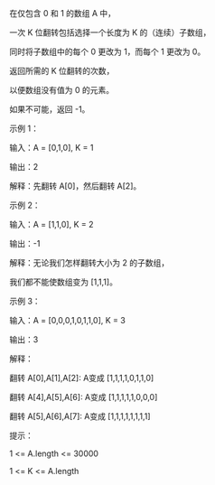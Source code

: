 在仅包含 0 和 1 的数组 A 中，

一次 K 位翻转包括选择一个长度为 K 的（连续）子数组，

同时将子数组中的每个 0 更改为 1，而每个 1 更改为 0。

返回所需的 K 位翻转的次数，

以便数组没有值为 0 的元素。

如果不可能，返回 -1。

 

示例 1：

输入：A = [0,1,0], K = 1

输出：2

解释：先翻转 A[0]，然后翻转 A[2]。

示例 2：

输入：A = [1,1,0], K = 2

输出：-1

解释：无论我们怎样翻转大小为 2 的子数组，

我们都不能使数组变为 [1,1,1]。

示例 3：

输入：A = [0,0,0,1,0,1,1,0], K = 3

输出：3

解释：

翻转 A[0],A[1],A[2]: A变成 [1,1,1,1,0,1,1,0]

翻转 A[4],A[5],A[6]: A变成 [1,1,1,1,1,0,0,0]

翻转 A[5],A[6],A[7]: A变成 [1,1,1,1,1,1,1,1]
 

提示：

1 <= A.length <= 30000

1 <= K <= A.length